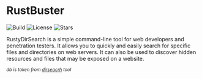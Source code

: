 # RustBuster

![Build](https://img.shields.io/badge/Built%20with-Rust-Blue)
![License](https://img.shields.io/github/license/NickNaskida/RustBuster?color=ff)
![Stars](https://img.shields.io/github/stars/NickNaskida/RustBuster?style=social)

RustyDirSearch is a simple command-line tool for web developers and penetration testers. It allows you to quickly and easily search for specific files and directories on web servers. It can also be used to discover hidden resources and files that may be exposed on a website.

<small>_db is taken from [dirseacrh](https://github.com/maurosoria/dirsearch) tool_</small>